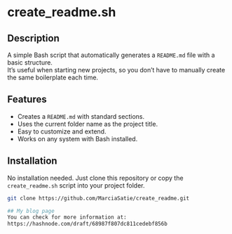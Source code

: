 # create_readme.sh

## Description
A simple Bash script that automatically generates a `README.md` file with a basic structure.  
It’s useful when starting new projects, so you don’t have to manually create the same boilerplate each time.

## Features
- Creates a `README.md` with standard sections.
- Uses the current folder name as the project title.
- Easy to customize and extend.
- Works on any system with Bash installed.

## Installation
No installation needed. Just clone this repository or copy the `create_readme.sh` script into your project folder.

```bash
git clone https://github.com/MarciaSatie/create_readme.git

## My blog page
You can check for more information at:
https://hashnode.com/draft/68987f807dc811cedebf856b